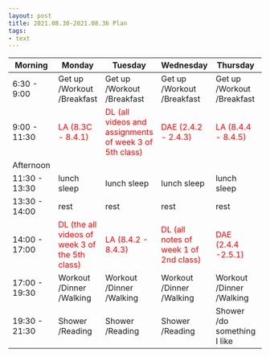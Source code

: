 ```yaml
---
layout: post
title: 2021.08.30-2021.08.36 Plan
tags:
- text
---   
```


| Morning | Monday | Tuesday | Wednesday | Thursday | Friday | Saturday | Sunday |
|---|---|---|---|---|---|---|---|
| 6:30 - 9:00  | Get up /Workout /Breakfast | Get up /Workout /Breakfast | Get up /Workout /Breakfast | Get up /Workout /Breakfast | Get up /Workout /Breakfast | Get up   /Workout /Breakfast | Get up /Workout /Breakfast |
| 9:00 - 11:30 | <font color=red>LA (8.3C - 8.4.1)| <font color=red> DL (all videos and assignments of week 3 of 5th class) | <font color=red> DAE (2.4.2 - 2.4.3) | <font color=red > LA (8.4.4 - 8.4.5) | <font color=red > DLP (the remaining all things of the class ) | do something I like | do something I like |
| Afternoon  |   |   |   |   |   |   |   |
| 11:30 - 13:30  | lunch sleep | lunch sleep | lunch sleep | lunch sleep | lunch sleep | lunch sleep | lunch sleep |
| 13:30 - 14:00  | rest | rest | rest | rest | rest | rest | rest |
| 14:00 - 17:00  | <font color=red >DL (the all videos of week 3 of the 5th class) | <font color=red> LA (8.4.2 - 8.4.3) | <font color=red > DL (all notes of week 1 of 2nd class) | <font color=red> DAE (2.4.4 -2.5.1) | <font color=red > LA (8.4.5 - 9.1.1) | do something I like | do something I like |
| 17:00 - 19:30  | Workout /Dinner /Walking | Workout /Dinner /Walking | Workout /Dinner /Walking | Workout /Dinner /Walking | Workout /Dinner /Walking | Workout /Dinner /Walking | Workout /Dinner /Walking |
| 19:30 - 21:30 | Shower /Reading | Shower /Reading | Shower /Reading | Shower /do something I like | Shower /Reading | Shower /Reading | Shower /Making a plan for next week |
